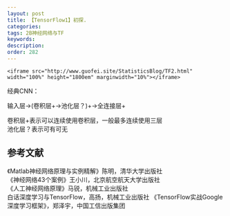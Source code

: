 ```yaml
---
layout: post
title: 【TensorFlow1】初探.
categories:
tags: 2B神经网络与TF
keywords:
description:
order: 282
---
```

```
<iframe src="http://www.guofei.site/StatisticsBlog/TF2.html" width="100%" height="1800em" marginwidth="10%"></iframe>
```


经典CNN：  


输入层→(卷积层+→池化层？)+→全连接层+  


卷积层+表示可以连续使用卷积层，一般最多连续使用三层  
池化层？表示可有可无  


























## 参考文献
《Matlab神经网络原理与实例精解》陈明，清华大学出版社   
《神经网络43个案例》王小川，北京航空航天大学出版社  
《人工神经网络原理》马锐，机械工业出版社  
白话深度学习与TensorFlow，高扬，机械工业出版社
《TensorFlow实战Google深度学习框架》，郑泽宇，中国工信出版集团
